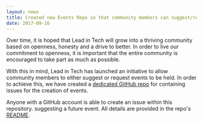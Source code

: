 ```yaml
---
layout: news
title: Created new Events Repo so that community members can suggest/request events.
date: 2017-09-16
---
```

Over time, it is hoped that Lead in Tech will grow into a
thriving community based on openness, honesty and a drive to
better. In order to live our commitment to openness, it is important
that the entire community is encouraged to take part as much as
possible.

With this in mind, Lead in Tech has launched an initiative to
allow community members to either suggest or request events to be
held. In order to achieve this, we have created a [dedicated GitHub
repo](https://github.com/lead-in-tech/events) for containing
issues for the creation of events.

Anyone with a GitHub account is able to create an issue within this
repository. suggesting a future event. All details are provided in the
repo's [README](https://github.com/lead-in-tech/events).
